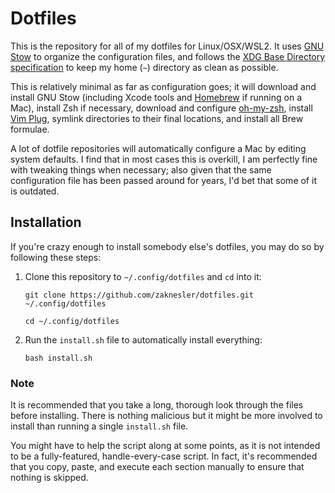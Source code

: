 # Dotfiles

This is the repository for all of my dotfiles for Linux/OSX/WSL2. It uses [GNU Stow](https://www.gnu.org/software/stow/) to organize the configuration files, and follows the [XDG Base Directory specification](https://wiki.archlinux.org/index.php/XDG_Base_Directory) to keep my home (`~`) directory as clean as possible.

This is relatively minimal as far as configuration goes; it will download and install GNU Stow (including Xcode tools and [Homebrew](https://brew.sh) if running on a Mac), install Zsh if necessary, download and configure [oh-my-zsh](https://ohmyz.sh), install [Vim Plug](https://github.com/junegunn/vim-plug), symlink directories to their final locations, and install all Brew formulae.

A lot of dotfile repositories will automatically configure a Mac by editing system defaults. I find that in most cases this is overkill, I am perfectly fine with tweaking things when necessary; also given that the same configuration file has been passed around for years, I'd bet that some of it is outdated.

## Installation

If you're crazy enough to install somebody else's dotfiles, you may do so by following these steps:

1. Clone this repository to `~/.config/dotfiles` and `cd` into it:

    ```shell
    git clone https://github.com/zaknesler/dotfiles.git ~/.config/dotfiles

    cd ~/.config/dotfiles
    ```

2. Run the `install.sh` file to automatically install everything:

    ```shell
    bash install.sh
    ```

### Note

It is recommended that you take a long, thorough look through the files before installing. There is nothing malicious but it might be more involved to install than running a single `install.sh` file.

You might have to help the script along at some points, as it is not intended to be a fully-featured, handle-every-case script. In fact, it's recommended that you copy, paste, and execute each section manually to ensure that nothing is skipped.
